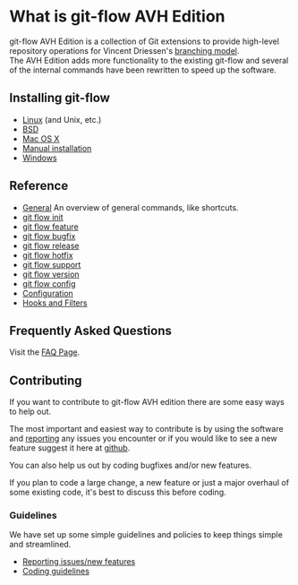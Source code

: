 # What is git-flow AVH Edition
git-flow AVH Edition is a collection of Git extensions to provide high-level 
repository operations for Vincent Driessen's [branching model](http://nvie.com/posts/a-successful-git-branching-model/).  
The AVH Edition adds more functionality to the existing git-flow and several of 
the internal commands have been rewritten to speed up the software. 

## Installing git-flow

* [Linux](https://github.com/petervanderdoes/gitflow-avh/wiki/Installing-on-Linux,-Unix,-etc.) (and Unix, etc.)
* [BSD](https://github.com/petervanderdoes/gitflow-avh/wiki/Installing-on-BSD-systems)
* [Mac OS X](https://github.com/petervanderdoes/gitflow-avh/wiki/Installing-on-Mac-OS-X)
* [Manual installation](https://github.com/petervanderdoes/gitflow-avh/wiki/Installing-manually)
* [Windows](https://github.com/petervanderdoes/gitflow-avh/wiki/Installing-on-Windows)

## Reference
* [General](https://github.com/petervanderdoes/gitflow/wiki/Reference:-General) An overview of general commands, like shortcuts.
* [git flow init](https://github.com/petervanderdoes/gitflow/wiki/Reference:-git-flow-init)
* [git flow feature](https://github.com/petervanderdoes/gitflow/wiki/Reference:-git-flow-feature)
* [git flow bugfix](https://github.com/petervanderdoes/gitflow/wiki/Reference:-git-flow-bugfix)
* [git flow release](https://github.com/petervanderdoes/gitflow/wiki/Reference:-git-flow-release)
* [git flow hotfix](https://github.com/petervanderdoes/gitflow/wiki/Reference:-git-flow-hotfix)
* [git flow support](https://github.com/petervanderdoes/gitflow/wiki/Reference:-git-flow-support)
* [git flow version](https://github.com/petervanderdoes/gitflow/wiki/Reference:-git-flow-version)
* [git flow config](https://github.com/petervanderdoes/gitflow/wiki/Reference:-git-flow-config)
* [Configuration](https://github.com/petervanderdoes/gitflow/wiki/Reference:-Configuration)
* [Hooks and Filters](https://github.com/petervanderdoes/gitflow/wiki/Reference:-Hooks-and-Filters)

## Frequently Asked Questions
Visit the [FAQ Page](https://github.com/petervanderdoes/gitflow-avh/wiki/FAQ).

## Contributing
If you want to contribute to git-flow AVH edition there are some easy ways to 
help out.

The most important and easiest way to contribute is by using the 
software and [reporting](https://github.com/CJ-Systems/gitflow-cjs/issues) any issues you encounter or if you would like to see a 
new feature suggest it here at [github](https://github.com/CJ-Systems/gitflow-cjs/issues).

You can also help us out by coding bugfixes and/or new features.

If you plan to code a large change, a new feature or just a major overhaul of 
some existing code, it's best to discuss this before coding.

### Guidelines
We have set up some simple guidelines and policies to keep things simple and 
streamlined.
* [Reporting issues/new features](https://github.com/CJ-Systems/gitflow-cjs/wiki/Reporting-issues-new-features)
* [Coding guidelines](https://github.com/CJ-Systems/gitflow-cjs/wiki/Coding-guidelines)